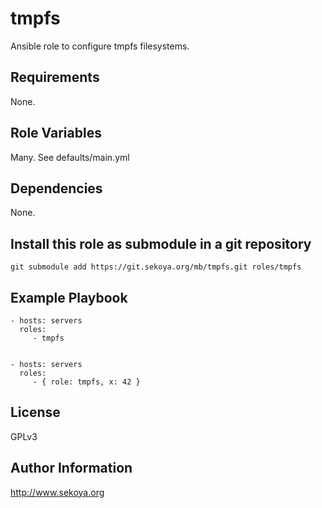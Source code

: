 # tmpfs

Ansible role to configure tmpfs filesystems.

## Requirements

None.

## Role Variables

Many. See defaults/main.yml

## Dependencies

None.

## Install this role as submodule in a git repository

`git submodule add https://git.sekoya.org/mb/tmpfs.git roles/tmpfs`

## Example Playbook

    - hosts: servers
      roles:
         - tmpfs


    - hosts: servers
      roles:
         - { role: tmpfs, x: 42 }

## License

GPLv3

## Author Information

http://www.sekoya.org
